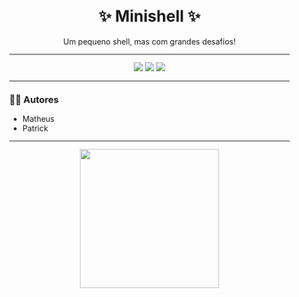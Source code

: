 <h1 align="center">✨ Minishell ✨</h1>

<p align="center">Um pequeno shell, mas com grandes desafios!</p>

---

<p align="center">
  <img src="https://img.shields.io/badge/Language-C-blue?style=flat-square&logo=c" />
  <img src="https://img.shields.io/badge/Status-Em%20Desenvolvimento-orange?style=flat-square" />
  <img src="https://img.shields.io/badge/Project-42%20School-green?style=flat-square" />
</p>

---

### 👨‍💻 Autores
- Matheus  
- Patrick  

---

<p align="center">
  <img src="https://media.giphy.com/media/LMt9638dO8dftAjtco/giphy.gif" width="250px" />
</p>
